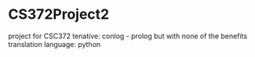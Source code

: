 # CS372Project2
project for CSC372
tenative: conlog - prolog but with none of the benefits
translation language: python
